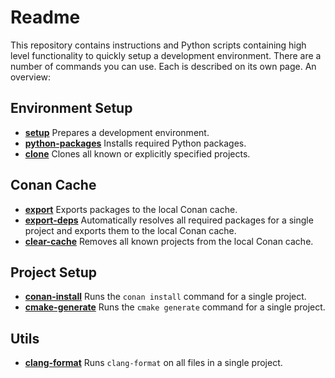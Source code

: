 Readme
======

This repository contains instructions and Python scripts containing high level functionality to quickly setup a
development environment. There are a number of commands you can use. Each is described on its own page. An overview:

Environment Setup
-----------------

* [**setup**](setup.md) Prepares a development environment.
* [**python-packages**](packages.md) Installs required Python packages.
* [**clone**](clone.md) Clones all known or explicitly specified projects.

Conan Cache
-----------

* [**export**](export.md) Exports packages to the local Conan cache.
* [**export-deps**](export_deps.md) Automatically resolves all required packages for a single project and exports them
to the local Conan cache.
* [**clear-cache**](clear_cache.md) Removes all known projects from the local Conan cache.

Project Setup
-------------

* [**conan-install**](install.md) Runs the `conan install` command for a single project.
* [**cmake-generate**](generate.md) Runs the `cmake generate` command for a single project.

Utils
-----

* [**clang-format**](clang_format.md) Runs `clang-format` on all files in a single project.
